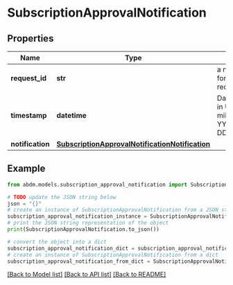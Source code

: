 # SubscriptionApprovalNotification


## Properties

Name | Type | Description | Notes
------------ | ------------- | ------------- | -------------
**request_id** | **str** | a nonce, unique for each HTTP request | 
**timestamp** | **datetime** | Date time format in UTC, includes miliseconds YYYY-MM-DDThh:mm:ss.vZ | 
**notification** | [**SubscriptionApprovalNotificationNotification**](SubscriptionApprovalNotificationNotification.md) |  | 

## Example

```python
from abdm.models.subscription_approval_notification import SubscriptionApprovalNotification

# TODO update the JSON string below
json = "{}"
# create an instance of SubscriptionApprovalNotification from a JSON string
subscription_approval_notification_instance = SubscriptionApprovalNotification.from_json(json)
# print the JSON string representation of the object
print(SubscriptionApprovalNotification.to_json())

# convert the object into a dict
subscription_approval_notification_dict = subscription_approval_notification_instance.to_dict()
# create an instance of SubscriptionApprovalNotification from a dict
subscription_approval_notification_from_dict = SubscriptionApprovalNotification.from_dict(subscription_approval_notification_dict)
```
[[Back to Model list]](../README.md#documentation-for-models) [[Back to API list]](../README.md#documentation-for-api-endpoints) [[Back to README]](../README.md)


